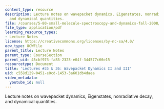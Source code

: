 ```yaml
---
content_type: resource
description: Lecture notes on wavepacket dynamics, Eigenstates, nonradiative decay,
  and dynamical quantities.
file: /courses/5-80-small-molecule-spectroscopy-and-dynamics-fall-2008/c558d1290451e0cd14533a601db4daea_36_580ln_fa08.pdf
file_type: application/pdf
learning_resource_types:
- Lecture Notes
license: https://creativecommons.org/licenses/by-nc-sa/4.0/
ocw_type: OCWFile
parent_title: Lecture Notes
parent_type: CourseSection
parent_uid: 45cbf973-fa83-2323-e04f-344577c66e15
resourcetype: Document
title: 'Lectures #35 & 36: Wavepacket Dynamics II and III'
uid: c558d129-0451-e0cd-1453-3a601db4daea
video_metadata:
  youtube_id: null
---
```

Lecture notes on wavepacket dynamics, Eigenstates, nonradiative decay, and dynamical quantities.